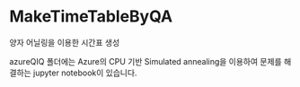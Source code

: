 # MakeTimeTableByQA

양자 어닐링을 이용한 시간표 생성

azureQIQ 폴더에는 Azure의 CPU 기반 Simulated annealing을 이용하여 문제를 해결하는 jupyter notebook이 있습니다.